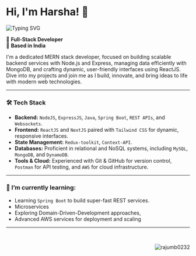 
# Hi, I'm Harsha! 👋
![Typing SVG](https://readme-typing-svg.demolab.com?font=Fira+Code&size=30&pause=1000&vCenter=true&width=800&color=04e0bb&lines=A+Self+taught+Full+Stack+Developer+!!;A+Technical+Mentor!!;)

🚀 **Full-Stack Developer**  
📍 **Based in India**

I'm a dedicated MERN stack developer, focused on building scalable backend services with Node.js and Express, managing data efficiently with MongoDB, and crafting dynamic, user-friendly interfaces using ReactJS. Dive into my projects and join me as I build, innovate, and bring ideas to life with modern web technologies.

---
### 🛠️ Tech Stack
- **Backend:** `NodeJS`, `ExpressJS`, `Java`, `Spring Boot`, `REST APIs`, and `Websockets`.
- **Frontend:** `ReactJS` and `NextJS` paired with `Tailwind CSS` for dynamic, responsive interfaces.
- **State Management:** `Redux-toolkit`, `Context-API`.
- **Databases:** Proficient in relational and NoSQL systems, including `MySQL`, `MongoDB`, and `DynamoDB`.
- **Tools & Cloud:** Experienced with Git & GitHub for version control, `Postman` for API testing, and `AWS` for cloud infrastructure.

---
### 🌱 I’m currently learning: 
- Learning `Spring Boot` to build super-fast REST services.
- Microservices
- Exploring Domain-Driven-Development approaches, 
- Advanced AWS services for deployment and scaling

---
<br>
<p align="right"> <img src="https://komarev.com/ghpvc/?username=rajumb0232&label=Profile%20views&color=0e75b6&style=flat" alt="rajumb0232" /> </p>
